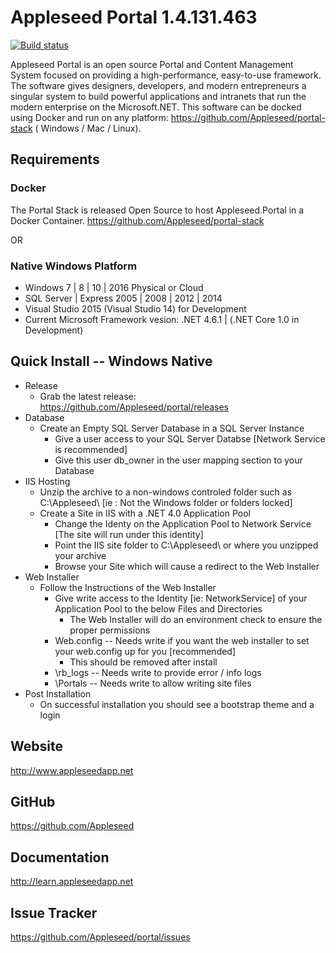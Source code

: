# Appleseed Portal 1.4.131.463

[![Build status](https://ci.appveyor.com/api/projects/status/l34d30kqfnirw4ol?svg=true)](https://ci.appveyor.com/project/AnantCorporation/portal)

Appleseed Portal is an open source Portal and Content Management System focused on 
providing a high-performance, easy-to-use framework. The software gives designers, 
developers, and modern entrepreneurs a singular system to build powerful applications 
and intranets that run the modern enterprise on the Microsoft.NET.  This software can be
docked using Docker and run on any platform: https://github.com/Appleseed/portal-stack ( Windows / Mac / Linux).

## Requirements

### Docker
The Portal Stack is released Open Source to host Appleseed.Portal in a Docker Container.
https://github.com/Appleseed/portal-stack

OR

### Native Windows Platform
- Windows 7 | 8 | 10 | 2016 Physical or Cloud
- SQL Server | Express 2005 | 2008 | 2012 | 2014
- Visual Studio 2015 (Visual Studio 14) for Development
- Current Microsoft Framework vesion: .NET 4.6.1 | (.NET Core 1.0 in Development)

## Quick Install -- Windows Native
 * Release
   * Grab the latest release: https://github.com/Appleseed/portal/releases   
 * Database
   * Create an Empty SQL Server Database in a SQL Server Instance
     * Give a user access to your SQL Server Databse [Network Service is recommended]
     * Give this user db_owner in the user mapping section to your Database
 * IIS Hosting 
   * Unzip the archive to a non-windows controled folder such as C:\Appleseed\ [ie : Not the Windows folder or folders locked]
   * Create a Site in IIS with a .NET 4.0 Application Pool
     * Change the Identy on the Application Pool to Network Service [The site will run under this identity]
     * Point the IIS site folder to C:\Appleseed\  or where you unzipped your archive
     * Browse your Site which will cause a redirect to the Web Installer
 * Web Installer 
   * Follow the Instructions of the Web Installer
     * Give write access to the Identity [ie: NetworkService] of your Application Pool to the below Files and Directories
        * The Web Installer will do an environment check to ensure the proper permissions 
     * Web.config -- Needs write if you want the web installer to set your web.config up for you [recommended]
        * This should be removed after install
     * \rb_logs -- Needs write to provide error / info logs
     * \Portals -- Needs write to allow writing site files 
 * Post Installation
   * On successful installation you should see a bootstrap theme and a login
     


## Website 

http://www.appleseedapp.net

## GitHub 

https://github.com/Appleseed

## Documentation 

http://learn.appleseedapp.net

## Issue Tracker  

https://github.com/Appleseed/portal/issues
